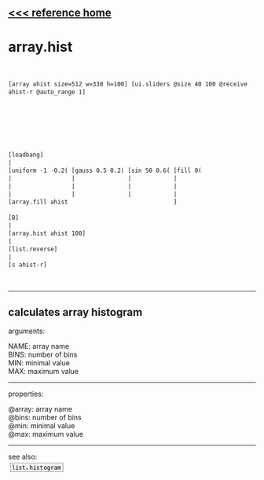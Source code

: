 [<<< reference home](ceammc_lib.md)
---

# array.hist

```


[array ahist size=512 w=330 h=100] [ui.sliders @size 40 100 @receive ahist-r @auto_range 1]







[loadbang]
|
[uniform -1 -0.2( [gauss 0.5 0.2( [sin 50 0.6( [fill 0(
|                 |               |            |
|                 |               |            |
|                 |               |            |
[array.fill ahist                              ]

[B]
|
[array.hist ahist 100]
|
[list.reverse]
|
[s ahist-r]

            
```
---
calculates array histogram
---
arguments:

NAME: array name<br>
BINS: number of bins<br>
MIN: minimal value<br>
MAX: maximum value<br>

---
properties:

@array: array name<br>
@bins: number of
            bins<br>
@min: minimal value<br>
@max: maximum value<br>

---
see also:<br>
[![list.histogram](img/object_list.histogram.png)](list.histogram.md)
